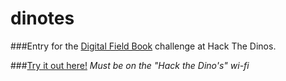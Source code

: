 # dinotes

###Entry for the [Digital Field Book](https://github.com/amnh/HacktheDinos/wiki/Digital-Field-Book) challenge at Hack The Dinos.

###[Try it out here!](http://10.20.65.3:3000/) *Must be on the "Hack the Dino's" wi-fi*
